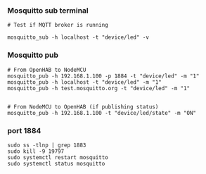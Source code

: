 ### Mosquitto sub terminal

````
# Test if MQTT broker is running

mosquitto_sub -h localhost -t "device/led" -v
````


### Mosquitto pub
````
# From OpenHAB to NodeMCU
mosquitto_pub -h 192.168.1.100 -p 1884 -t "device/led" -m "1"
mosquitto_pub -h localhost -t "device/led" -m "1"
mosquitto_pub -h test.mosquitto.org -t "device/led" -m "1"


# From NodeMCU to OpenHAB (if publishing status)
mosquitto_pub -h 192.168.1.100 -t "device/led/state" -m "ON"

````

### port 1884
````
sudo ss -tlnp | grep 1883
sudo kill -9 19797
sudo systemctl restart mosquitto
sudo systemctl status mosquitto
````
